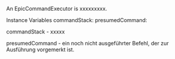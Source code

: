 An EpicCommandExecutor is xxxxxxxxx.

Instance Variables
	commandStack:		<Object>
	presumedCommand:		<Object>

commandStack
	- xxxxx

presumedCommand
	- ein noch nicht ausgeführter Befehl, der zur Ausführung vorgemerkt ist.
